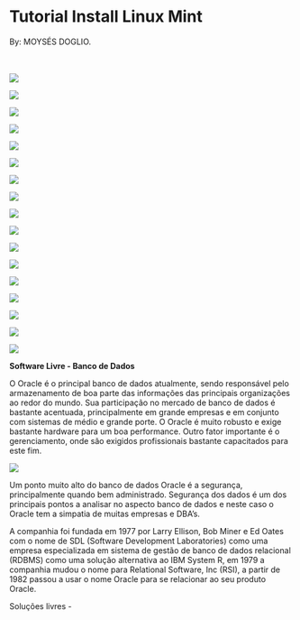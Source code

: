 # Tutorial Install Linux Mint 
By: MOYSÉS DOGLIO.

<br><br>
<img src="part1.jpg">
<p>
<img src="part2.jpg"><p>
<img src="part3.jpg"><p>
<img src="part4.jpg"><p>
<img src="part5.jpg"><p>
<img src="part6.jpg"><p>
<img src="part7.jpg"><p>
<img src="part8.jpg"><p>
<img src="part9.jpg"><p>
<img src="part10.jpg"><p>
<img src="part11.jpg"><p>
<img src="part13.jpg"><p>
<img src="part14.jpg"><p>
<img src="part15.jpg"><p>
<img src="part16.jpg"><p>
<img src="part17.jpg"><p>
<img src="part18.jpg"><p>
<p>

 <b>Software Livre - Banco de Dados</b> <p>

O Oracle é o principal banco de dados atualmente, sendo responsável pelo armazenamento de boa parte das informações das principais organizações ao redor do mundo. Sua participação no mercado de banco de dados é bastante acentuada, principalmente em grande empresas e em conjunto com sistemas de médio e grande porte. O Oracle é muito robusto e exige bastante hardware para um boa performance. Outro fator importante é o gerenciamento, onde são exigidos profissionais bastante capacitados para este fim.<p>

<img src="part18.jpg"><p>

Um ponto muito alto do banco de dados Oracle é a segurança, principalmente quando bem administrado. Segurança dos dados é um dos principais pontos a analisar no aspecto banco de dados e neste caso o Oracle tem a simpatia de muitas empresas e DBA’s.

A companhia foi fundada em 1977 por Larry Ellison, Bob Miner e Ed Oates com o nome de SDL (Software Development Laboratories) como uma empresa especializada em sistema de gestão de banco de dados relacional (RDBMS) como uma solução alternativa ao IBM System R, em 1979 a companhia mudou o nome para Relational Software, Inc (RSI), a partir de 1982 passou a usar o nome Oracle para se relacionar ao seu produto Oracle.<p>
 <p>
  
  Soluções livres -





